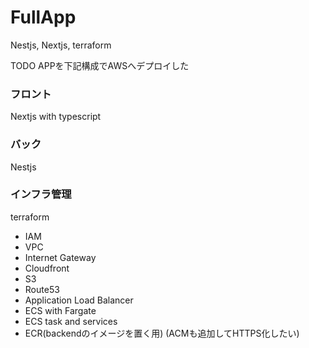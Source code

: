 # FullApp
Nestjs, Nextjs, terraform

TODO APPを下記構成でAWSへデプロイした

### フロント
Nextjs with typescript

### バック
Nestjs

### インフラ管理
terraform
  - IAM
  - VPC
  - Internet Gateway
  - Cloudfront
  - S3
  - Route53
  - Application Load Balancer
  - ECS with Fargate
  - ECS task and services
  - ECR(backendのイメージを置く用)
  (ACMも追加してHTTPS化したい)
